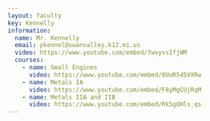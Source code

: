 ```yaml
---
layout: faculty
key: Kennelly
information:
  name: Mr. Kennelly
  email: pkennel@swanvalley.k12.mi.us
  video: https://www.youtube.com/embed/7wvyvsIfjWM
  courses:
    - name: Small Engines
      video: https://www.youtube.com/embed/8UuR545VXRw
    - name: Metals IA
      video: https://www.youtube.com/embed/F8yMgCUjRqM
    - name: Metals IIA and IIB
      video: https://www.youtube.com/embed/Rk5gOHls_qs
---
```

